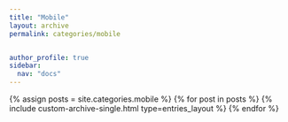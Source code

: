 ```yaml
---
title: "Mobile"
layout: archive
permalink: categories/mobile


author_profile: true
sidebar:
  nav: "docs"
---
```


{% assign posts = site.categories.mobile %}
{% for post in posts %}
  {% include custom-archive-single.html type=entries_layout %}
{% endfor %}